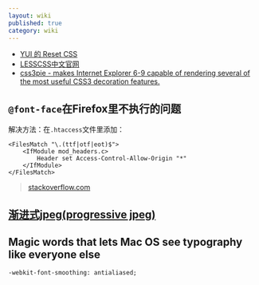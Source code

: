 ```yaml
---
layout: wiki
published: true
category: wiki
---
```


* [YUI 的 Reset CSS](http://meyerweb.com/eric/tools/css/reset)
* [LESSCSS中文官网](http://www.lesscss.net/article/home.html)
* [css3pie - makes Internet Explorer 6-9 capable of rendering several of the most useful CSS3 decoration features.](http://css3pie.com)

## `@font-face`在Firefox里不执行的问题
解决方法：在`.htaccess`文件里添加：
```
<FilesMatch "\.(ttf|otf|eot)$">
    <IfModule mod_headers.c>
        Header set Access-Control-Allow-Origin "*"
    </IfModule>
</FilesMatch>
```
> [stackoverflow.com](http://stackoverflow.com/questions/2856502/css-font-face-not-working-with-firefox-but-working-with-chrome-and-ie)

## [渐进式jpeg(progressive jpeg)](http://www.zhangxinxu.com/wordpress/?p=2916)

## Magic words that lets Mac OS see typography like everyone else
```
-webkit-font-smoothing: antialiased;
```